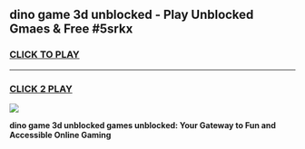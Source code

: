 
## dino game 3d unblocked - Play Unblocked Gmaes & Free #5srkx
<h3>
<a href="https://news.freeplayer.one?title=dino_game_3d_unblocked&ref=03M">CLICK TO PLAY</a></h3>
<hr>

<h3>
<a href="https://news.freeplayer.one?title=dino_game_3d_unblocked&ref=03M">CLICK 2 PLAY</a>
  
</h3>

<a href="https://news.freeplayer.one?title=dino_game_3d_unblocked&ref=03M"><img src="https://clearcache.store/games.png"></a>


**dino game 3d unblocked games unblocked: Your Gateway to Fun and Accessible Online Gaming**
